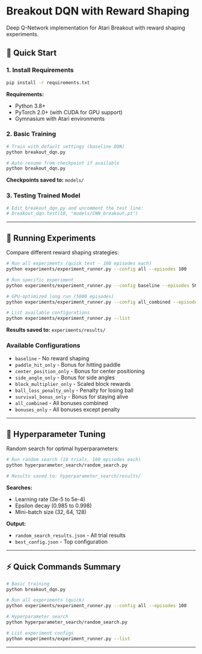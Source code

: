 # Breakout DQN with Reward Shaping

Deep Q-Network implementation for Atari Breakout with reward shaping experiments.

## 🚀 Quick Start

### 1. Install Requirements

```bash
pip install -r requirements.txt
```

**Requirements:**

- Python 3.8+
- PyTorch 2.0+ (with CUDA for GPU support)
- Gymnasium with Atari environments

### 2. Basic Training

```bash
# Train with default settings (baseline DQN)
python breakout_dqn.py

# Auto-resume from checkpoint if available
python breakout_dqn.py
```

**Checkpoints saved to:** `models/`

### 3. Testing Trained Model

```bash
# Edit breakout_dqn.py and uncomment the test line:
# breakout_dqn.test(10, "models/CNN_breakout.pt")
```

---

## 🧪 Running Experiments

Compare different reward shaping strategies:

```bash
# Run all experiments (quick test - 100 episodes each)
python experiments/experiment_runner.py --config all --episodes 100

# Run specific experiment
python experiments/experiment_runner.py --config baseline --episodes 500

# GPU-optimized long run (5000 episodes)
python experiments/experiment_runner.py --config all_combined --episodes 5000 --gpu

# List available configurations
python experiments/experiment_runner.py --list
```

**Results saved to:** `experiments/results/`

### Available Configurations

- `baseline` - No reward shaping
- `paddle_hit_only` - Bonus for hitting paddle
- `center_position_only` - Bonus for center positioning
- `side_angle_only` - Bonus for side angles
- `block_multiplier_only` - Scaled block rewards
- `ball_loss_penalty_only` - Penalty for losing ball
- `survival_bonus_only` - Bonus for staying alive
- `all_combined` - All bonuses combined
- `bonuses_only` - All bonuses except penalty

---

## 🔧 Hyperparameter Tuning

Random search for optimal hyperparameters:

```bash
# Run random search (10 trials, 100 episodes each)
python hyperparameter_search/random_search.py

# Results saved to: hyperparameter_search/results/
```

**Searches:**

- Learning rate (3e-5 to 5e-4)
- Epsilon decay (0.985 to 0.998)
- Mini-batch size (32, 64, 128)

**Output:**

- `random_search_results.json` - All trial results
- `best_config.json` - Top configuration

---

## ⚡ Quick Commands Summary

```bash
# Basic training
python breakout_dqn.py

# Run all experiments (quick)
python experiments/experiment_runner.py --config all --episodes 100

# Hyperparameter search
python hyperparameter_search/random_search.py

# List experiment configs
python experiments/experiment_runner.py --list
```

---
